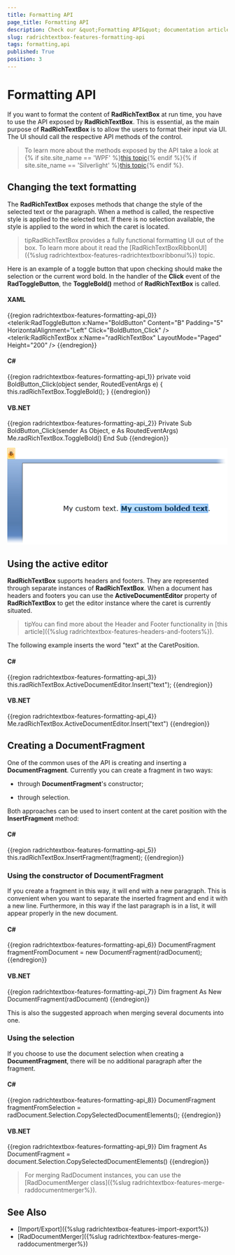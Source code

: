 ```yaml
---
title: Formatting API
page_title: Formatting API
description: Check our &quot;Formatting API&quot; documentation article for the RadRichTextBox {{ site.framework_name }} control.
slug: radrichtextbox-features-formatting-api
tags: formatting,api
published: True
position: 3
---
```


# Formatting API



If you want to format the content of __RadRichTextBox__ at run time, you have to use the API exposed by __RadRichTextBox__. This is essential, as the main purpose of __RadRichTextBox__ is to allow the users to format their input via UI. The UI should call the respective API methods of the control.
      

>To learn more about the methods exposed by the API take a look at {% if site.site_name == 'WPF' %}[this topic](http://www.telerik.com/help/wpf/allmembers_t_telerik_windows_controls_radrichtextbox.html){% endif %}{% if site.site_name == 'Silverlight' %}[this topic](http://www.telerik.com/help/silverlight/allmembers_t_telerik_windows_controls_radrichtextbox.html){% endif %}.
        

## Changing the text formatting

The __RadRichTextBox__ exposes methods that change the style of the selected text or the paragraph. When a method is called, the respective style is applied to the selected text. If there is no selection available, the style is applied to the word in which the caret is located.
        

>tipRadRichTextBox provides a fully functional formatting UI out of the box. To learn more about it read the [RadRichTextBoxRibbonUI]({%slug radrichtextbox-features-radrichtextboxribbonui%}) topic.
          

Here is an example of a toggle button that upon checking should make the selection or the current word bold. In the handler of the __Click__ event of the __RadToggleButton__, the __ToggleBold()__ method of __RadRichTextBox__ is called.
        

#### __XAML__

{{region radrichtextbox-features-formatting-api_0}}
    <StackPanel>
        <telerik:RadToggleButton x:Name="BoldButton" Content="B" Padding="5" HorizontalAlignment="Left" Click="BoldButton_Click" />
        <telerik:RadRichTextBox x:Name="radRichTextBox" LayoutMode="Paged" Height="200" />
    </StackPanel>
{{endregion}}



#### __C#__

{{region radrichtextbox-features-formatting-api_1}}
    private void BoldButton_Click(object sender, RoutedEventArgs e)
    {
        this.radRichTextBox.ToggleBold();
    }
{{endregion}}



#### __VB.NET__

{{region radrichtextbox-features-formatting-api_2}}
    Private Sub BoldButton_Click(sender As Object, e As RoutedEventArgs)
        Me.radRichTextBox.ToggleBold()
    End Sub
{{endregion}}

![](images/RadRichTextBox_Formatting_01.png)

## Using the active editor

__RadRichTextBox__ supports headers and footers. They are represented through separate instances of  __RadRichTextBox__. When a document has headers and footers you can use the __ActiveDocumentEditor__ property           of __RadRichTextBox__ to get the editor instance where the caret is currently situated.
        

>tipYou can find more about the Header and Footer functionality in [this article]({%slug radrichtextbox-features-headers-and-footers%}).
          

The following example inserts the word "text" at the CaretPosition.

#### __C#__

{{region radrichtextbox-features-formatting-api_3}}
    this.radRichTextBox.ActiveDocumentEditor.Insert("text");
{{endregion}}



#### __VB.NET__

{{region radrichtextbox-features-formatting-api_4}}
	Me.radRichTextBox.ActiveDocumentEditor.Insert("text")
{{endregion}}



## Creating a DocumentFragment

One of the common uses of the API is creating and inserting a __DocumentFragment__. Currently you can create a fragment in two ways:
        

* through __DocumentFragment__'s constructor;
            

* through selection.
            

Both approaches can be used to insert content at the caret position with the __InsertFragment__ method:
        

#### __C#__

{{region radrichtextbox-features-formatting-api_5}}
    this.radRichTextBox.InsertFragment(fragment);
{{endregion}}

### Using the constructor of DocumentFragment

If you create a fragment in this way, it will end with a new paragraph. This is convenient when you want to separate the inserted fragment and end it with a new line. Furthermore, in this way if the last paragraph is in a list, it will appear properly in the new document.

#### __C#__

{{region radrichtextbox-features-formatting-api_6}}
    DocumentFragment fragmentFromDocument = new DocumentFragment(radDocument);
{{endregion}}



#### __VB.NET__

{{region radrichtextbox-features-formatting-api_7}}
    Dim fragment As New DocumentFragment(radDocument)
{{endregion}}



This is also the suggested approach when merging several documents into one.

### Using the selection

If you choose to use the document selection when creating a __DocumentFragment__, there will be no additional paragraph after the fragment.
            

#### __C#__

{{region radrichtextbox-features-formatting-api_8}}
    DocumentFragment fragmentFromSelection = radDocument.Selection.CopySelectedDocumentElements();
{{endregion}}



#### __VB.NET__

{{region radrichtextbox-features-formatting-api_9}}
    Dim fragment As DocumentFragment = document.Selection.CopySelectedDocumentElements()
{{endregion}}


>For merging RadDocument instances, you can use the [RadDocumentMerger class]({%slug radrichtextbox-features-merge-raddocumentmerger%}).

## See Also

 * [Import/Export]({%slug radrichtextbox-features-import-export%})
 * [RadDocumentMerger]({%slug radrichtextbox-features-merge-raddocumentmerger%})
